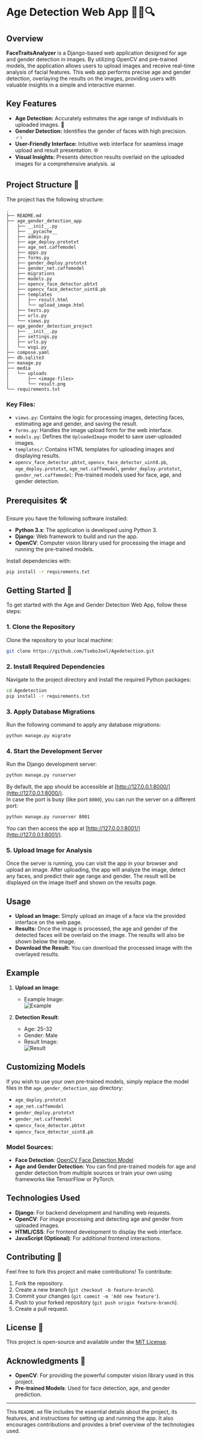 
# Age Detection Web App 👦👩🔍

## Overview

**FaceTraitsAnalyzer** is a Django-based web application designed for age and gender detection in images. By utilizing OpenCV and pre-trained models, the application allows users to upload images and receive real-time analysis of facial features. This web app performs precise age and gender detection, overlaying the results on the images, providing users with valuable insights in a simple and interactive manner.

## Key Features

- **Age Detection:** Accurately estimates the age range of individuals in uploaded images. 🎂
- **Gender Detection:** Identifies the gender of faces with high precision. ♂️♀️
- **User-Friendly Interface:** Intuitive web interface for seamless image upload and result presentation. 🌐
- **Visual Insights:** Presents detection results overlaid on the uploaded images for a comprehensive analysis. 📊

## Project Structure 📂

The project has the following structure:

```plaintext
.
├── README.md
├── age_gender_detection_app
│   ├── __init__.py
│   ├── __pycache__
│   ├── admin.py
│   ├── age_deploy.prototxt
│   ├── age_net.caffemodel
│   ├── apps.py
│   ├── forms.py
│   ├── gender_deploy.prototxt
│   ├── gender_net.caffemodel
│   ├── migrations
│   ├── models.py
│   ├── opencv_face_detector.pbtxt
│   ├── opencv_face_detector_uint8.pb
│   ├── templates
│   │   ├── result.html
│   │   └── upload_image.html
│   ├── tests.py
│   ├── urls.py
│   └── views.py
├── age_gender_detection_project
│   ├── __init__.py
│   ├── settings.py
│   ├── urls.py
│   └── wsgi.py
├── compose.yaml
├── db.sqlite3
├── manage.py
├── media
│   └── uploads
│       ├── <image-files>
│       └── result.png
└── requirements.txt
```

### Key Files:
- `views.py`: Contains the logic for processing images, detecting faces, estimating age and gender, and saving the result.
- `forms.py`: Handles the image upload form for the web interface.
- `models.py`: Defines the `UploadedImage` model to save user-uploaded images.
- `templates/`: Contains HTML templates for uploading images and displaying results.
- `opencv_face_detector.pbtxt`, `opencv_face_detector_uint8.pb`, `age_deploy.prototxt`, `age_net.caffemodel`, `gender_deploy.prototxt`, `gender_net.caffemodel`: Pre-trained models used for face, age, and gender detection.

## Prerequisites 🛠️

Ensure you have the following software installed:

- **Python 3.x**: The application is developed using Python 3.
- **Django**: Web framework to build and run the app.
- **OpenCV**: Computer vision library used for processing the image and running the pre-trained models.

Install dependencies with:

```bash
pip install -r requirements.txt
```

## Getting Started 🚀

To get started with the Age and Gender Detection Web App, follow these steps:

### 1. Clone the Repository

Clone the repository to your local machine:

```bash
git clone https://github.com/TseboJoel/Agedetection.git
```

### 2. Install Required Dependencies

Navigate to the project directory and install the required Python packages:

```bash
cd Agedetection
pip install -r requirements.txt
```

### 3. Apply Database Migrations

Run the following command to apply any database migrations:

```bash
python manage.py migrate
```

### 4. Start the Development Server

Run the Django development server:

```bash
python manage.py runserver
```

By default, the app should be accessible at [http://127.0.0.1:8000/](http://127.0.0.1:8000/).  
In case the port is busy (like port `8000`), you can run the server on a different port:

```bash
python manage.py runserver 8001
```

You can then access the app at [http://127.0.0.1:8001/](http://127.0.0.1:8001/).

### 5. Upload Image for Analysis

Once the server is running, you can visit the app in your browser and upload an image. After uploading, the app will analyze the image, detect any faces, and predict their age range and gender. The result will be displayed on the image itself and shown on the results page.

## Usage

- **Upload an Image:** Simply upload an image of a face via the provided interface on the web page.
- **Results:** Once the image is processed, the age and gender of the detected faces will be overlaid on the image. The results will also be shown below the image.
- **Download the Result:** You can download the processed image with the overlayed results.

## Example

1. **Upload an Image**:
   - Example Image:  
     ![Example](media/uploads/example_image.jpg)

2. **Detection Result**:
   - Age: 25-32
   - Gender: Male
   - Result Image:  
     ![Result](media/uploads/result.png)

## Customizing Models

If you wish to use your own pre-trained models, simply replace the model files in the `age_gender_detection_app` directory:

- `age_deploy.prototxt`
- `age_net.caffemodel`
- `gender_deploy.prototxt`
- `gender_net.caffemodel`
- `opencv_face_detector.pbtxt`
- `opencv_face_detector_uint8.pb`

### Model Sources:

- **Face Detection**: [OpenCV Face Detection Model](https://github.com/opencv/opencv)
- **Age and Gender Detection**: You can find pre-trained models for age and gender detection from multiple sources or train your own using frameworks like TensorFlow or PyTorch.

## Technologies Used

- **Django**: For backend development and handling web requests.
- **OpenCV**: For image processing and detecting age and gender from uploaded images.
- **HTML/CSS**: For frontend development to display the web interface.
- **JavaScript (Optional)**: For additional frontend interactions.

## Contributing 🤝

Feel free to fork this project and make contributions! To contribute:

1. Fork the repository.
2. Create a new branch (`git checkout -b feature-branch`).
3. Commit your changes (`git commit -m 'Add new feature'`).
4. Push to your forked repository (`git push origin feature-branch`).
5. Create a pull request.

## License 📄

This project is open-source and available under the [MIT License](LICENSE).

## Acknowledgments 🙏

- **OpenCV**: For providing the powerful computer vision library used in this project.
- **Pre-trained Models**: Used for face detection, age, and gender prediction.

---

This `README.md` file includes the essential details about the project, its features, and instructions for setting up and running the app. It also encourages contributions and provides a brief overview of the technologies used.

